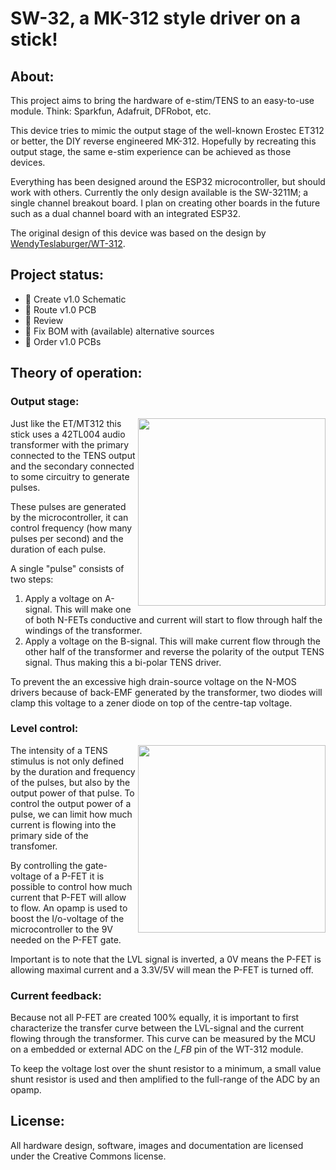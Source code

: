 # SW-32, a MK-312 style driver on a stick!

## About:
This project aims to bring the hardware of e-stim/TENS to an easy-to-use module. Think: Sparkfun, Adafruit, DFRobot, etc.

This device tries to mimic the output stage of the well-known Erostec ET312 or better, the DIY reverse engineered MK-312. Hopefully by recreating this output stage, the same e-stim experience can be achieved as those devices.

Everything has been designed around the ESP32 microcontroller, but should work with others. Currently the only design available is the SW-3211M; a single channel breakout board. I plan on creating other boards in the future such as a dual channel board with an integrated ESP32.

The original design of this device was based on the design by [WendyTeslaburger/WT-312](https://github.com/WendyTeslaburger/WT-312).

## Project status:
- 🔲 Create v1.0 Schematic
- 🔲 Route v1.0 PCB
- 🔲 Review
- 🔲 Fix BOM with (available) alternative sources 
- 🔲 Order v1.0 PCBs

## Theory of operation:
### Output stage:
<img align="right" width="300" src="doc/output_stage_v1.png">
Just like the ET/MT312 this stick uses a 42TL004 audio transformer with the primary connected to the TENS output and the secondary connected to some circuitry to generate pulses.

These pulses are generated by the microcontroller, it can control frequency (how many pulses per second) and the duration of each pulse.

A single "pulse"  consists of two steps:
1. Apply a voltage on A-signal. This will make one of both N-FETs conductive and current will start to flow through half the windings of the transformer.
2. Apply a voltage on the B-signal. This will make current flow through the other half of the transformer and reverse the polarity of the output TENS signal. Thus making this a bi-polar TENS driver.

To prevent the an excessive high drain-source voltage on the N-MOS drivers because of back-EMF generated by the transformer, two diodes will clamp this voltage to a zener diode on top of the centre-tap voltage.

### Level control:
<img align="right" width="300" src="doc/level_control_v1.png">
The intensity of a TENS stimulus is not only defined by the duration and frequency of the pulses, but also by the output power of that pulse. To control the output power of a pulse, we can limit how much current is flowing into the primary side of the transfomer.

By controlling the gate-voltage of a P-FET it is possible to control how much current that P-FET will allow to flow. An opamp is used to boost the I/o-voltage of the microcontroller to the 9V needed on the P-FET gate.

Important is to note that the LVL signal is inverted, a 0V means the P-FET is allowing maximal current and a 3.3V/5V will mean the P-FET is turned off.

### Current feedback:
Because not all P-FET are created 100% equally, it is important to first characterize the transfer curve between the LVL-signal and the current flowing through the transformer. This curve can be measured by the MCU on a embedded or external 
ADC on the *I_FB* pin of the WT-312 module.

To keep the voltage lost over the shunt resistor to a minimum, a small value shunt resistor is used and then amplified to the full-range of the ADC by an opamp.

## License:
All hardware design, software, images and documentation are licensed under the Creative Commons license.
